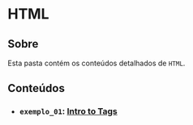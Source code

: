 # HTML

## Sobre

Esta pasta contém os conteúdos detalhados de `HTML`.

## Conteúdos

- ### `exemplo_01`: [Intro to Tags](https://github.com/pullynnhah/dc-aulas/tree/main/aula_01/exemplo_01)
